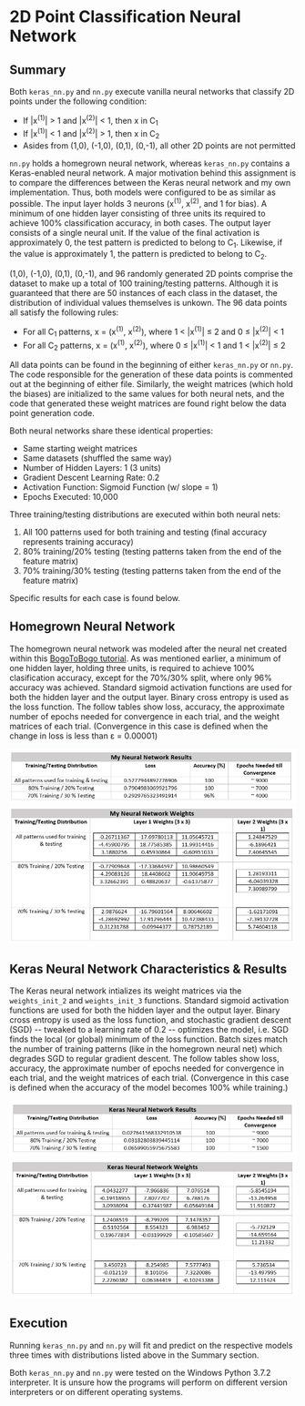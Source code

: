 # 2D Point Classification Neural Network

## Summary

Both `keras_nn.py` and `nn.py` execute vanilla neural networks that classify 2D points under the following condition:

* If |x<sup>(1)</sup>| > 1 and |x<sup>(2)</sup>| < 1, then x in C<sub>1</sub>
* If |x<sup>(1)</sup>| < 1 and |x<sup>(2)</sup>| > 1, then x in C<sub>2</sub>
* Asides from (1,0), (-1,0), (0,1), (0,-1), all other 2D points are not permitted

`nn.py` holds a homegrown neural network, whereas `keras_nn.py` contains a Keras-enabled neural network. A major motivation behind this assignment is to compare the differences between the Keras neural network and my own implementation. Thus, both models were configured to be as similar as possible. The input layer holds 3 neurons (x<sup>(1)</sup>, x<sup>(2)</sup>, and 1 for bias). A minimum of one hidden layer consisting of three units its required to achieve 100% classification accuracy, in both cases. The output layer consists of a single neural unit. If the value of the final activation is approximately 0, the test pattern is predicted to belong to C<sub>1</sub>. Likewise, if the value is approximately 1, the pattern is predicted to belong to C<sub>2</sub>.

(1,0), (-1,0), (0,1), (0,-1), and 96 randomly generated 2D points comprise the dataset to make up a total of 100 training/testing patterns. Although it is guaranteed that there are 50 instances of each class in the dataset, the distribution of individual values themselves is unkown. The 96 data points all satisfy the following rules:

* For all C<sub>1</sub> patterns, x = (x<sup>(1)</sup>, x<sup>(2)</sup>), where 1 < |x<sup>(1)</sup>| &leq; 2 and 0 &leq; |x<sup>(2)</sup>| < 1
* For all C<sub>2</sub> patterns, x = (x<sup>(1)</sup>, x<sup>(2)</sup>), where 0 &leq; |x<sup>(1)</sup>| < 1 and 1 < |x<sup>(2)</sup>| &leq; 2

All data points can be found in the beginning of either `keras_nn.py` or `nn.py`. The code responsible for the generation of these data points is commented out at the beginning of either file. Similarly, the weight matrices (which hold the biases) are initialized to the same values for both neural nets, and the code that generated these weight matrices are found right below the data point generation code.

Both neural networks share these identical properties:

* Same starting weight matrices
* Same datasets (shuffled the same way)
* Number of Hidden Layers: 1 (3 units)
* Gradient Descent Learning Rate: 0.2
* Activation Function: Sigmoid Function (w/ slope = 1)
* Epochs Executed: 10,000

Three training/testing distributions are executed within both neural nets:

1. All 100 patterns used for both training and testing (final accuracy represents training accuracy)
2. 80% training/20% testing (testing patterns taken from the end of the feature matrix)
3. 70% training/30% testing (testing patterns taken from the end of the feature matrix)

Specific results for each case is found below.

## Homegrown Neural Network

The homegrown neural network was modeled after the neural net created within this [BogoToBogo tutorial](https://www.bogotobogo.com/python/python_Neural_Networks_Backpropagation_for_XOR_using_one_hidden_layer.php). As was mentioned earlier, a minimum of one hidden layer, holding three units, is required to achieve 100% clasification accuracy, except for the 70%/30% split, where only 96% accuracy was achieved. Standard sigmoid activation functions are used for both the hidden layer and the output layer. Binary cross entropy is used as the loss function. The follow tables show loss, accuracy, the approximate number of epochs needed for convergence in each trial, and the weight matrices of each trial. (Convergence in this case is defined when the change in loss is less than &epsilon; = 0.00001)

![Keras Results](images\My_Results.PNG)
![Keras Weights](images\My_Weights.PNG)

## Keras Neural Network Characteristics & Results

The Keras neural network intializes its weight matrices via the `weights_init_2` and `weights_init_3` functions. Standard sigmoid activation functions are used for both the hidden layer and the output layer. Binary cross entropy is used as the loss function, and stochastic gradient descent (SGD) -- tweaked to a learning rate of 0.2 -- optimizes the model, i.e. SGD finds the local (or global) minimum of the loss function. Batch sizes match the number of training patterns (like in the homegrown neural net) which degrades SGD to regular gradient descent. The follow tables show loss, accuracy, the approximate number of epochs needed for convergence in each trial, and the weight matrices of each trial. (Convergence in this case is defined when the accuracy of the model becomes 100% while training.)

![Keras Results](images\Keras_Results.PNG)
![Keras Weights](images\Keras_Weights.PNG)


## Execution

Running `keras_nn.py` and `nn.py` will fit and predict on the respective models three times with distributions listed above in the Summary section. 

Both `keras_nn.py` and `nn.py` were tested on the Windows Python 3.7.2 interpreter. It is unsure how the programs will perform on different version interpreters or on different operating systems.